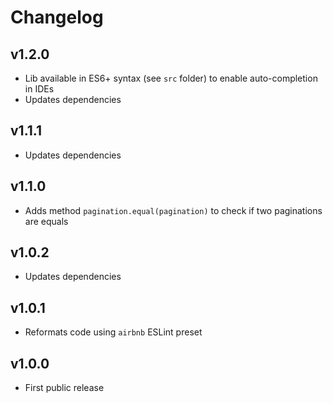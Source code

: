 # Changelog

## v1.2.0
- Lib available in ES6+ syntax (see `src` folder) to enable auto-completion in IDEs
- Updates dependencies

## v1.1.1
- Updates dependencies

## v1.1.0
- Adds method `pagination.equal(pagination)` to check if two paginations are equals

## v1.0.2
- Updates dependencies

## v1.0.1
- Reformats code using `airbnb` ESLint preset

## v1.0.0
- First public release
